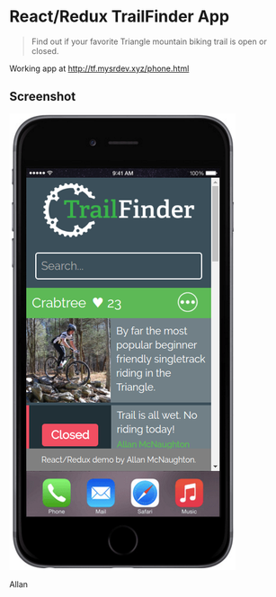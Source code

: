 # React/Redux TrailFinder App

>Find out if your favorite Triangle mountain biking trail is open or closed.

Working app at http://tf.mysrdev.xyz/phone.html

## Screenshot
![Screenshot](https://raw.githubusercontent.com/amcnaughton/ReactReduxApp/master/public/files/screenshot.png)

Allan
